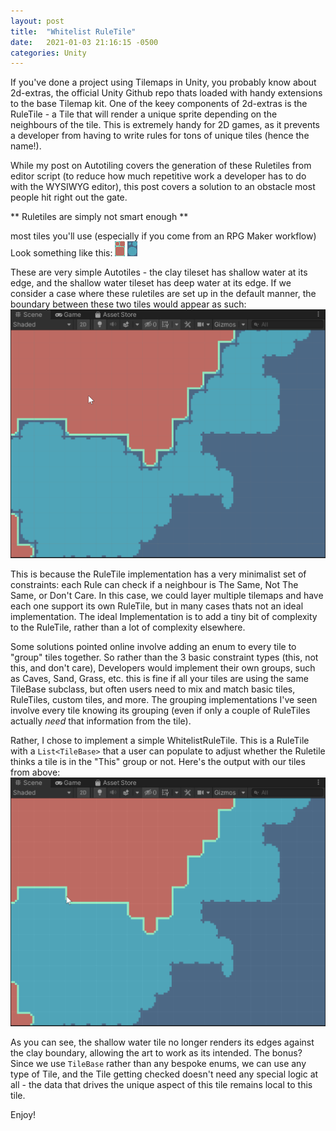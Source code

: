 ```yaml
---
layout: post
title:  "Whitelist RuleTile"
date:   2021-01-03 21:16:15 -0500
categories: Unity
---
```

If you've done a project using Tilemaps in Unity, you probably know about 2d-extras, the official Unity Github repo thats loaded with handy extensions to the base Tilemap kit.  One of the keey components of 2d-extras is the RuleTile - a Tile that will render a unique sprite depending on the neighbours of the tile.  This is extremely handy for 2D games, as it prevents a developer from having to write rules for tons of unique tiles (hence the name!). 

While my post on Autotiling covers the generation of these Ruletiles from editor script (to reduce how much repetitive work a developer has to do with the WYSIWYG editor), this post covers a solution to an obstacle most people hit right out the gate.

** Ruletiles are simply not smart enough **

most tiles you'll use (especially if you come from an RPG Maker workflow) Look something like this:
![Clay Autotile](/assets/WhiteList/Clay.png)
![Shallow Water Autotile](/assets/WhiteList/ShallowWater.png)

These are very simple Autotiles - the clay tileset has shallow water at its edge, and the shallow water tileset has deep water at its edge. If we consider a case where these ruletiles are set up in the default manner, the boundary between these two tiles would appear as such:
![bad boundaries](/assets/WhiteList/clayandshallow.png)

This is because the RuleTile implementation has a very minimalist set of constraints: each Rule can check if a neighbour is The Same, Not The Same, or Don't Care.  In this case, we could layer multiple tilemaps and have each one support its own RuleTile, but in many cases thats not an ideal implementation.  The ideal Implementation is to add a tiny bit of complexity to the RuleTile, rather than a lot of complexity elsewhere.

Some solutions pointed online involve adding an enum to every tile to "group" tiles together.  So rather than the 3 basic constraint types (this, not this, and don't care),  Developers would implement their own groups, such as Caves, Sand, Grass, etc.  this is fine if all your tiles are using the same TileBase subclass, but often users need to mix and match basic tiles, RuleTiles, custom tiles, and more.  The grouping implementations I've seen involve every tile knowing its grouping (even if only a couple of RuleTiles actually *need* that information from the tile).

Rather, I chose to implement a simple WhitelistRuleTile.  This is a RuleTile with a `List<TileBase>` that a user can populate to adjust whether the Ruletile thinks a tile is in the "This" group or not.  Here's the output with our tiles from above:
![good boundaries](/assets/WhiteList/working.png)

As you can see, the shallow water tile no longer renders its edges against the clay boundary, allowing the art to work as its intended.  The bonus?  Since we use `TileBase` rather than any bespoke enums, we can use any type of Tile, and the Tile getting checked doesn't need any special logic at all - the data that drives the unique aspect of this tile remains local to this tile.

Enjoy!

<script src="https://gist.github.com/KPDwyer/2e6e36e3a256e5817cfaef6ad730851c.js"></script>

